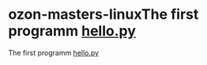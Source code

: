 # ozon-masters-linuxThe first programm [hello.py](hello.py)
The first programm [hello.py](hello.py)

